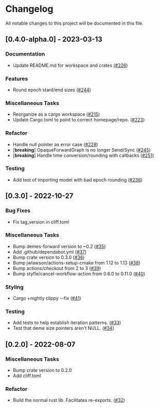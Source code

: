 # Changelog

All notable changes to this project will be documented in this file.

## [0.4.0-alpha.0] - 2023-03-13

### Documentation

- Update README.md for workspace and crates ([#226](https://github.com/molpopgen/demes-rs/pull/226))

### Features

- Round epoch stard/end sizes ([#244](https://github.com/molpopgen/demes-rs/pull/244))

### Miscellaneous Tasks

- Reorganize as a cargo workspace ([#215](https://github.com/molpopgen/demes-rs/pull/215))
- Update Cargo.toml to point to correct homepage/repo. ([#223](https://github.com/molpopgen/demes-rs/pull/223))

### Refactor

- Handle null pointer as error case ([#228](https://github.com/molpopgen/demes-rs/pull/228))
- [**breaking**] OpaqueForwardGraph is no longer Send/Sync ([#245](https://github.com/molpopgen/demes-rs/pull/245))
- [**breaking**] Handle time conversion/rounding with callbacks ([#251](https://github.com/molpopgen/demes-rs/pull/251))

### Testing

- Add test of importing model with bad epoch rounding ([#236](https://github.com/molpopgen/demes-rs/pull/236))

## [0.3.0] - 2022-10-27

### Bug Fixes

- Fix tag_version in cliff.toml

### Miscellaneous Tasks

- Bump demes-forward version to ~0.2 ([#35](https://github.com/molpopgen/demes-forward-capi/pull/35))
- Add .github/dependabot.yml ([#37](https://github.com/molpopgen/demes-forward-capi/pull/37))
- Bump crate version to 0.3.0 ([#36](https://github.com/molpopgen/demes-forward-capi/pull/36))
- Bump jwlawson/actions-setup-cmake from 1.12 to 1.13 ([#38](https://github.com/molpopgen/demes-forward-capi/pull/38))
- Bump actions/checkout from 2 to 3 ([#39](https://github.com/molpopgen/demes-forward-capi/pull/39))
- Bump styfle/cancel-workflow-action from 0.6.0 to 0.11.0 ([#40](https://github.com/molpopgen/demes-forward-capi/pull/40))

### Styling

- Cargo +nightly clippy --fix ([#41](https://github.com/molpopgen/demes-forward-capi/pull/41))

### Testing

- Add tests to help establish iteration patterns. ([#33](https://github.com/molpopgen/demes-forward-capi/pull/33))
- Test that deme size pointers aren't NULL. ([#34](https://github.com/molpopgen/demes-forward-capi/pull/34))

## [0.2.0] - 2022-08-07

### Miscellaneous Tasks

- Bump crate version to 0.2.0
- Add cliff.toml

### Refactor

- Build the normal rust lib. Facilitates re-exports. ([#32](https://github.com/molpopgen/demes-forward-capi/pull/32))

<!-- generated by git-cliff -->
